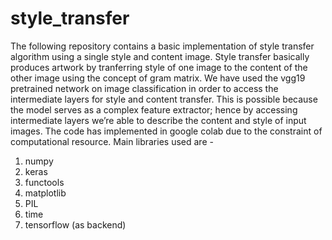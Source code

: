# style_transfer

The following repository contains a basic implementation of style transfer algorithm using a single style and content image. Style transfer basically produces artwork by tranferring style of one image to the content of the other image using the concept of gram matrix. We have used the vgg19 pretrained network on image classification in order to access the intermediate layers for style and content transfer. This is possible because the model serves as a complex feature extractor; hence by accessing intermediate layers we’re able to describe the content and style of input images.
The code has implemented in google colab due to the constraint of computational resource. Main libraries used are -

1. numpy
2. keras
3. functools
4. matplotlib
5. PIL 
6. time
7. tensorflow (as backend)


